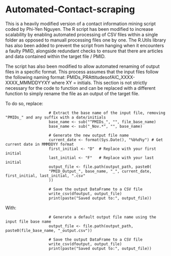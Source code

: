 # Automated-Contact-scraping

This is a heavily modified version of a contact information mining script coded by Phi-Yen Nguyen.
The R script has been modified to increase scalability by enabling automated processing of CSV files within a single folder as opposed to manuall processing files one by one. The R.Utils library has also been added to prevent the script from hanging when it encounters a faulty PMID, alongside redundant checks to ensure that there are articles and data contained within the target file / PMID. 

The script has also been modified to allow automated renaming of output files in a specific format. This process assumes that the input files follow the following naming format: PMIDs_PRAttitudesofAIC_XXXX-XXXX_MMMDDYYXY where XY = initials. This section is not strictly necessary for the code to function and can be replaced with a different function to simply rename the file as an output of the target file. 
                    
  To do so, replace:   
  
                       # Extract the base name of the input file, removing "PMIDs_" and any suffix with a date/initials
                       base_name <- sub("^PMIDs_", "", file_base_name)
                       base_name <- sub("_Nov.*", "", base_name)
     
                       # Generate the new output file name
                       current_date <- format(Sys.Date(), "%b%d%y") # Get current date in MMMDDYY format
                       first_initial <- "D"  # Replace with your first initial
                       last_initial <- "F"   # Replace with your last initial
                       output_file <- file.path(output_path, paste0(
                       "PMID_Output_", base_name, "_", current_date, first_initial, last_initial, ".csv"
                       ))
     
                       # Save the output DataFrame to a CSV file
                       write_csv(dfoutput, output_file)
                       print(paste("Saved output to:", output_file))

With:                 
                
                       # Generate a default output file name using the input file base name
                       output_file <- file.path(output_path, paste0(file_base_name, "_output.csv"))
     
                       # Save the output DataFrame to a CSV file
                       write_csv(dfoutput, output_file)
                       print(paste("Saved output to:", output_file))
